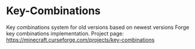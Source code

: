 # Key-Combinations
Key combinations system for old versions based on newest versions Forge key combinations implementation. 
Project page: https://minecraft.curseforge.com/projects/key-combinations

